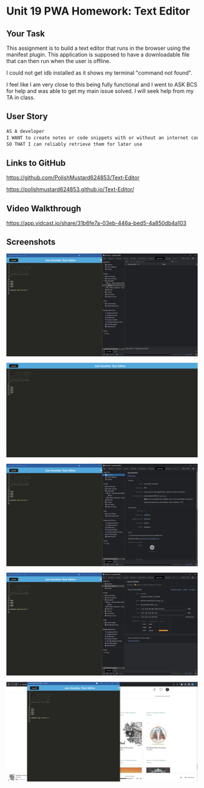 # Unit 19 PWA Homework: Text Editor

## Your Task

This assignment is to build a text editor that runs in the browser using the manifest plugin. This application is supposed to have a downloadable file that can then run when the user is offline.

I could not get idb installed as it shows my terminal "command not found".

I feel like I am very close to this being fully functional and I went to ASK BCS for help and was able to get my main issue solved. I will seek help from my TA in class.

## User Story

```md
AS A developer
I WANT to create notes or code snippets with or without an internet connection
SO THAT I can reliably retrieve them for later use
```
## Links to GitHub

<!-- GitHub Repo Page -->
https://github.com/PolishMustard624853/Text-Editor

<!-- Deployed Application -->
https://polishmustard624853.github.io/Text-Editor/

## Video Walkthrough

https://app.vidcast.io/share/31b6fe7a-03eb-446a-bed5-4a850db4a103

## Screenshots

![Alt text](./screenshots/idb-storage.jpg)

![Alt text](./screenshots/localhost.jpg)

![Alt text](./screenshots/manifest.jpg)

![Alt text](./screenshots/service-workers.jpg)

![Alt text](./screenshots/Success.jpg)
